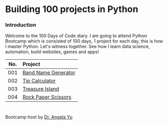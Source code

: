# Building 100 projects in Python

### Introduction
Welcome to the 100 Days of Code diary. I am going to attend Python Bootcamp which is consisted of 100 days, 1 project for each day, this is how I master Python. 
Let's witness together. See how I learn data science, automation, build websites, games and apps!



|No.|Project|
|:-:|:--|
|001|[Band Name Generator](https://github.com/kkwwym/Building-100-projects-in-Python/blob/main/100projects/Project%23001-Band_Name_Generator.ipynb)|
|002|[Tip Calculator](https://github.com/kkwwym/Building-100-projects-in-Python/blob/main/100projects/Project%23002-Tip_Calculator.ipynb)|
|003|[Treasure Island](https://github.com/kkwwym/Building-100-projects-in-Python/blob/main/100projects/Project%23003-Tresure_Island.ipynb)|
|004|[Rock Paper Scissors](https://github.com/kkwwym/Building-100-projects-in-Python/blob/main/100projects/Project%23004-Rock_Paper_Scissors.ipynb)|
#
Bootcamp host by [Dr. Angela Yu](https://www.udemy.com/course/100-days-of-code/)

